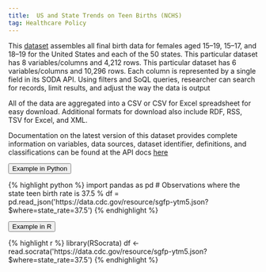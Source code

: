```yaml
---
title:  US and State Trends on Teen Births (NCHS)
tag: Healthcare Policy
---
```

This [dataset](https://data.cdc.gov/NCHS/NCHS-U-S-and-State-Trends-on-Teen-Births/y268-sna3) assembles all final birth data for females aged 15–19, 15–17, and 18–19 for the United States and each of the 50 states. This particular dataset has 8 variables/columns and 4,212 rows. This particular dataset has 6 variables/columns and 10,296 rows. Each column is represented by a single field in its SODA API. Using filters and SoQL queries, researcher can search for records, limit results, and adjust the way the data is output

All of the data are aggregated into a CSV or CSV for Excel spreadsheet for easy download. Additional formats for download also include RDF, RSS, TSV for Excel, and XML.

Documentation on the latest version of this dataset provides complete information on variables, data sources, dataset identifier, definitions, and classifications can be found at the API docs [here](https://dev.socrata.com/foundry/data.cdc.gov/sgfp-ytm5)


<button data-toggle="collapse" data-target="#TeenBirths-python" type="button" class="btn btn-secondary btn-lg btn-block">Example in Python</button>
<div id="TeenBirths-python" class="collapse">
{% highlight python %}
import pandas as pd
# Observations where the state teen birth rate is 37.5 %
df = pd.read_json('https://data.cdc.gov/resource/sgfp-ytm5.json?$where=state_rate=37.5')
{% endhighlight %}
</div>

<button data-toggle="collapse" data-target="#TeenBirths-r" type="button" class="btn btn-secondary btn-lg btn-block">Example in R</button>
<div id="TeenBirths-r" class="collapse">
{% highlight r %}
library(RSocrata)
df <- read.socrata('https://data.cdc.gov/resource/sgfp-ytm5.json?$where=state_rate=37.5')
{% endhighlight %}
</div>
